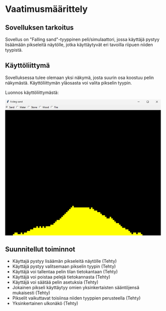 # Vaatimusmäärittely

## Sovelluksen tarkoitus

Sovellus on "Falling sand"-tyyppinen peli/simulaattori, jossa käyttäjä pystyy lisäämään pikseleitä näytölle, jotka käyttäytyvät eri tavoilla riipuen niiden tyypistä.

## Käyttöliittymä

Sovelluksessa tulee olemaan yksi näkymä, josta suurin osa koostuu pelin näkymästä. Käyttöliittymän yläosasta voi valita pikselin tyypin.

Luonnos käyttöliittymästä:

![](./kuvat/luonnos.png)

## Suunnitellut toiminnot

- Käyttajä pystyy lisäämän pikseleitä näytölle (Tehty)
- Käyttäjä pystyy valitsemaan pikselin tyypin (Tehty)
- Käyttäjä voi tallentaa pelin tilan tietokantaan (Tehty)
- Käyttäjä voi poistaa pelejä tietokannasta (Tehty)
- Käyttäjä voi säätää pelin asetuksia (Tehty)
- Jokainen pikseli käyttäytyy omien yksinkertaisten sääntöjensä mukaisesti (Tehty)
- Pikselit vaikuttavat toisiinsa niiden tyyppien perusteella (Tehty)
- Yksinkertainen ulkonäkö (Tehty)




